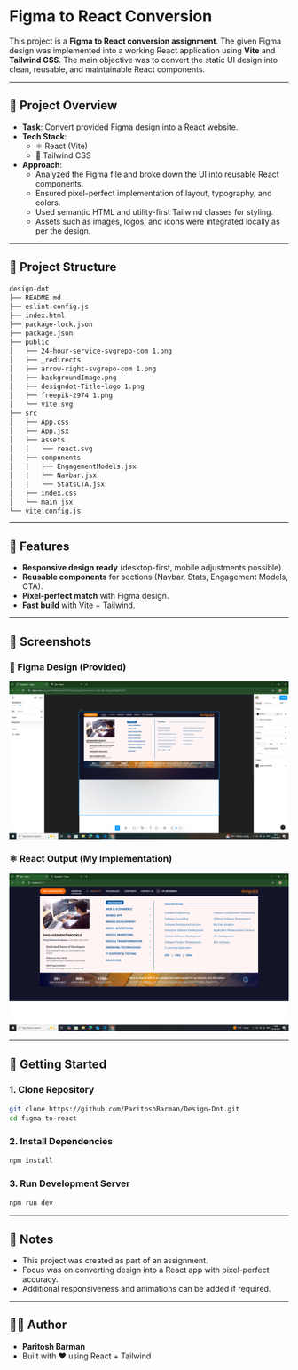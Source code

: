 # Figma to React Conversion

This project is a **Figma to React conversion assignment**. The given Figma design was implemented into a working React application using **Vite** and **Tailwind CSS**. The main objective was to convert the static UI design into clean, reusable, and maintainable React components.

---

## 📌 Project Overview

- **Task**: Convert provided Figma design into a React website.  
- **Tech Stack**:  
  - ⚛️ React (Vite)  
  - 🎨 Tailwind CSS  
- **Approach**:  
  - Analyzed the Figma file and broke down the UI into reusable React components.  
  - Ensured pixel-perfect implementation of layout, typography, and colors.  
  - Used semantic HTML and utility-first Tailwind classes for styling.  
  - Assets such as images, logos, and icons were integrated locally as per the design.  

---

## 📂 Project Structure

```
design-dot
├── README.md
├── eslint.config.js
├── index.html
├── package-lock.json
├── package.json
├── public
│   ├── 24-hour-service-svgrepo-com 1.png
│   ├── _redirects
│   ├── arrow-right-svgrepo-com 1.png
│   ├── backgroundImage.png
│   ├── designdot-Title-logo 1.png
│   ├── freepik-2974 1.png
│   └── vite.svg
├── src
│   ├── App.css
│   ├── App.jsx
│   ├── assets
│   │   └── react.svg
│   ├── components
│   │   ├── EngagementModels.jsx
│   │   ├── Navbar.jsx
│   │   └── StatsCTA.jsx
│   ├── index.css
│   └── main.jsx
└── vite.config.js
```

---

## 🎯 Features

- **Responsive design ready** (desktop-first, mobile adjustments possible).  
- **Reusable components** for sections (Navbar, Stats, Engagement Models, CTA).  
- **Pixel-perfect match** with Figma design.  
- **Fast build** with Vite + Tailwind.  

---

## 📸 Screenshots

### 🎨 Figma Design (Provided)
![Figma Screenshot](./screenshots/figma.png)

### ⚛️ React Output (My Implementation)
![React Screenshot](./screenshots/output3.png)

---

## 🚀 Getting Started

### 1. Clone Repository
```bash
git clone https://github.com/ParitoshBarman/Design-Dot.git
cd figma-to-react
```

### 2. Install Dependencies
```bash
npm install
```

### 3. Run Development Server
```bash
npm run dev
```

---

## 📌 Notes

- This project was created as part of an assignment.  
- Focus was on converting design into a React app with pixel-perfect accuracy.  
- Additional responsiveness and animations can be added if required.  

---

## 👨‍💻 Author
- **Paritosh Barman**  
- Built with ❤️ using React + Tailwind

